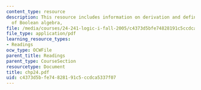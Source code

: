 ```yaml
---
content_type: resource
description: This resource includes information on derivation and defination of language
  of Boolean algebra,
file: /media/courses/24-241-logic-i-fall-2005/c4373d5bfe74828191c5ccdca5337f07_chp24.pdf
file_type: application/pdf
learning_resource_types:
- Readings
ocw_type: OCWFile
parent_title: Readings
parent_type: CourseSection
resourcetype: Document
title: chp24.pdf
uid: c4373d5b-fe74-8281-91c5-ccdca5337f07
---
```

